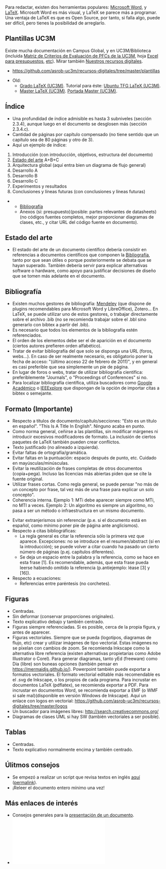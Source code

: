 Para redactar, existen dos herramientas populares: [Microsoft Word](https://es.wikipedia.org/wiki/Microsoft_Word), y [LaTeX](http://es.wikipedia.org/wiki/LaTeX). Microsoft Word es más visual, y LaTeX se parece más a programar. Una ventaja de LaTeX es que es Open Source, por tanto, si falla algo, puede ser difícil, pero tienes la posibilidad de arreglarlo.

## Plantillas UC3M

Existe mucha documentación en Campus Global, y en UC3M/Biblioteca (incluida [Matriz de Criterios de Evaluación de PFCs de la UC3M](Media:Criterios_matriz_evaluacion_TFG.pdf "wikilink"), hoja [Excel para presupuestos](https://github.com/asrob-uc3m/recursos-digitales/blob/master/plantillas/Formulario_PresupuestoPFC-TFG.xlsx), [etc](http://uc3m.libguides.com/TFG)). Mirar también [Nuestros recursos digitales](https://github.com/asrob-uc3m/recursos-digitales).

  - <https://github.com/asrob-uc3m/recursos-digitales/tree/master/plantillas>

<!-- end list -->

  - Old:
      - [Grado LaTeX (UC3M)](media:PlantillaTFG.zip "wikilink"). Tutorial para éste: [Ubuntu TFG LaTeX (UC3M)](LaTeX_para_TFG_en_Ubuntu "wikilink").
      - [Master LaTeX (UC3M)](media:Master_template.zip "wikilink"). [Portada Master (UC3M)](https://github.com/asrob-uc3m/recursos-digitales/tree/develop/plantillas/portada-master).

## Índice

  - Una profundidad de índice admisible es hasta 3 subniveles (sección 2.3.4), aunque luego en el documento se desglosen más (sección 2.3.4.c).
  - Cantidad de páginas por capítulo compensado (no tiene sentido que un capítulo sea de 80 páginas y otro de 3).
  - Aquí un ejemplo de índice:

<!-- end list -->

1.  Introducción (con introducción, objetivos, estructura del documento)
2.  [Estado del arte](#Estado_del_arte "wikilink") A+B+C
3.  Arquitectura global (aquí entra bien un diagrama de flujo general)
4.  Desarrollo A
5.  Desarrollo B
6.  Desarrollo C
7.  Experimentos y resultados
8.  Conclusiones y líneas futuras (con conclusiones y líneas futuras)

<!-- end list -->

  -   - [Bibliografía](#Bibliograf.C3.ADa "wikilink")
      - Anexos (sí: presupuesto)(posible: partes relevantes de datasheets)(no códigos fuentes completos, mejor proporcionar diagramas de clases, etc., y citar URL del código fuente en documento).

## Estado del arte

  - El estado del arte de un documento científico debería consistir en referencias a documentos científicos que componen la [Bibliografía](#Bibliograf.C3.ADa "wikilink"), tanto por que sean útiles o porque posteriormente se debata que se hayan superado. También debería servir para explicar alternativas software o hardware, como apoyo para justificar decisiones de diseño que se tomen más adelante en el documento.

## Bibliografía

  - Existen muchos gestores de bibliografía: [Mendeley](https://www.mendeley.com/) (que dispone de plugins recomendables para Microsoft Word y LibreOffice), Zotero... En LaTeX, se puede utilizar uno de estos gestores, o trabajar directamente sobre el archivo .bib (no se recomienda trabajar sobre el .bbl sino generarlo con bibtex a partir del .bib).
  - Es necesario que todos los elementos de la bibliografía estén referenciados.
  - El orden de los elementos debe ser el de aparición en el documento (ciertos autores prefieren orden alfabético).
  - Tratar de evitar bibliografía del que solo se disponga una URL (foros, webs...). En caso de ser realmente necesario, es obligatorio poner la fecha de acceso: "(último acceso 22 de febrero de 2011)", y en general es casi preferible que sea simplemente un pie de página.
  - En lugar de foros o webs, tratar de utilizar bibliografía científica: preferiblemente "Journals", o "Proceedings of Conferences" si no.
  - Para localizar bibliografía científica, utiliza buscadores como [Google Académico](http://scholar.google.es) o [IEEExplore](http://ieeexplore.ieee.org/Xplore/guesthome.jsp?reload=true) que dispongan de la opción de importar citas a bibtex o semejante.

## Formato (Importante)

  - Respecto a títulos de documento/capítulo/secciones: "Esto es un título en español". "This Is A Title In English". Ninguno acaba en punto.
  - Como norma general, ceñirse a las plantillas, sin modificar márgenes ni introducir excesivos modificadores de formato. La inclusión de ciertos paquetes de LaTeX también pueden crear conflictos.
  - Texto justificado (no alineado a izquierda).
  - Evitar faltas de ortografía/gramática.
  - Evitar faltas en la puntuación: espacio después de punto, etc. Cuidado en mayúsculas/minúsculas.
  - Evitar la reutilización de frases completas de otros documentos (copia+pega). Incluso las licencias más abiertas piden que se cite la fuente original.
  - Utilizar frases cortas. Como regla general, se puede pensar "no más de un concepto por frase, tal vez más de una frase para explicar un solo concepto".
  - Coherencia interna. Ejemplo 1: MTi debe aparecer siempre como MTi, no MTI a veces. Ejemplo 2: Un algoritmo es siempre un algoritmo, no pasa a ser un método o infraestructura en un mismo documento.

<!-- end list -->

  - Evitar extranjerismos sin referenciar (p.e. si el documento está en español, como mínimo poner pie de página ante anglicismos).
  - Respecto a citas bibliográficas:
      - La regla general es citar la referencia sólo la primera vez que aparece. Excepciones: no se introduce en el resumen/abstract (sí en la introducción); se puede volver a citar cuando ha pasado un cierto número de páginas (p.ej. capítulos diferentes).
      - Se deja un espacio entre la palabra y la referencia, como se hace en esta frase \[1\]. Es recomendable, además, que esta frase pueda leerse habiendo omitido la referencia (p.antiejemplo: léase \[3\] y \[16\]).
  - Respecto a ecuaciones:
      - Referencias entre paréntesis (no corchetes).

## Figuras

  - Centradas.
  - Sin deformar (conservar proporciones originales).
  - Texto explicativo debajo y también centrado.
  - Figuras siempre referenciadas. Si es posible, cerca de la propia figura, y antes de aparecer.
  - Figuras vectoriales. Siempre que se pueda (logotipos, diagramas de flujo, etc) crear y utilizar imágenes de tipo vectorial. Estas imágenes no se pixelan con cambios de zoom. Se recomienda Inkscape como la alternativa libre referencia (existen alternativas propietarias como Adobe Illustrator o Corel). Para generar diagramas, tanto yEd (freeware) como Dia (libre) son buneas opciones (también pensar en <https://mermaidjs.github.io/>). Powerpoint también puede exportar a formatos vectoriales. El formato vectorial editable más recomendable es el .svg de Inkscape, o los propios de cada programa. Para incrustar en documentos LaTeX (pdflatex), se recomienda exportar a PDF. Para incrustar en documentos Word, se recomienda exportar a EMF (o WMF si sale mal)(disponible en versión Windows de Inkscape). Aquí un enlace con logos en vectorial: <https://github.com/asrob-uc3m/recursos-digitales/tree/master/logos>
  - Un buscador para imágenes libres: <http://search.creativecommons.org/>
  - Diagramas de clases UML si hay SW (también vectoriales a ser posible).

## Tablas

  - Centradas.
  - Texto explicativo normalmente encima y también centrado.

## Úlitmos consejos

  - Se empezó a realizar un script que revisa textos en inglés [aquí](https://github.com/jgvictores/snippets/blob/develop/bash/review-tex.sh) ([permalink](https://github.com/jgvictores/snippets/blob/8db93e72b29279ffa959e5b72287ab8e0129fa16/bash/review-tex.sh)).
  - ¡Releer el documento entero mínimo una vez\!

## Más enlaces de interés

  - Consejos generales para la [ presentación de un documento](Presentar "wikilink").
  - ![Formatobasicopararedactareportes.pdf](Formatobasicopararedactareportes.pdf "Formatobasicopararedactareportes.pdf")
